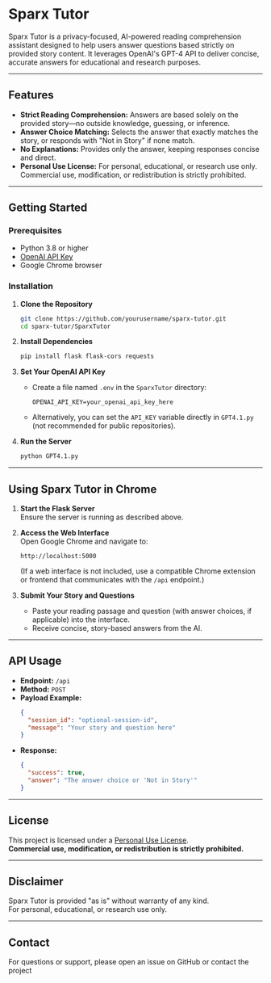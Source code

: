 # Sparx Tutor

Sparx Tutor is a privacy-focused, AI-powered reading comprehension assistant designed to help users answer questions based strictly on provided story content. It leverages OpenAI's GPT-4 API to deliver concise, accurate answers for educational and research purposes.

---

## Features

- **Strict Reading Comprehension:** Answers are based solely on the provided story—no outside knowledge, guessing, or inference.
- **Answer Choice Matching:** Selects the answer that exactly matches the story, or responds with "Not in Story" if none match.
- **No Explanations:** Provides only the answer, keeping responses concise and direct.
- **Personal Use License:** For personal, educational, or research use only. Commercial use, modification, or redistribution is strictly prohibited.

---

## Getting Started

### Prerequisites

- Python 3.8 or higher
- [OpenAI API Key](https://platform.openai.com/account/api-keys)
- Google Chrome browser

### Installation

1. **Clone the Repository**
    ```sh
    git clone https://github.com/yourusername/sparx-tutor.git
    cd sparx-tutor/SparxTutor
    ```

2. **Install Dependencies**
    ```sh
    pip install flask flask-cors requests
    ```

3. **Set Your OpenAI API Key**

    - Create a file named `.env` in the `SparxTutor` directory:
        ```
        OPENAI_API_KEY=your_openai_api_key_here
        ```
    - Alternatively, you can set the `API_KEY` variable directly in `GPT4.1.py` (not recommended for public repositories).

4. **Run the Server**
    ```sh
    python GPT4.1.py
    ```

---

## Using Sparx Tutor in Chrome

1. **Start the Flask Server**  
   Ensure the server is running as described above.

2. **Access the Web Interface**  
   Open Google Chrome and navigate to:
   ```
   http://localhost:5000
   ```
   (If a web interface is not included, use a compatible Chrome extension or frontend that communicates with the `/api` endpoint.)

3. **Submit Your Story and Questions**  
   - Paste your reading passage and question (with answer choices, if applicable) into the interface.
   - Receive concise, story-based answers from the AI.

---

## API Usage

- **Endpoint:** `/api`
- **Method:** `POST`
- **Payload Example:**
    ```json
    {
      "session_id": "optional-session-id",
      "message": "Your story and question here"
    }
    ```
- **Response:**
    ```json
    {
      "success": true,
      "answer": "The answer choice or 'Not in Story'"
    }
    ```

---

## License

This project is licensed under a [Personal Use License](./LICENSE).  
**Commercial use, modification, or redistribution is strictly prohibited.**

---

## Disclaimer

Sparx Tutor is provided "as is" without warranty of any kind.  
For personal, educational, or research use only.

---

## Contact

For questions or support, please open an issue on GitHub or contact the project
